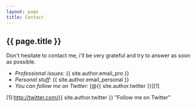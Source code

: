 ```yaml
---
layout: page
title: Contact
---
```


{{ page.title }}
----------------

Don't hesitate to contact me, i'll be very grateful and try to answer as soon as possible.

* *Professional issues:*
  {{ site.author.email_pro }}
* *Personal stuff:*
  {{ site.author.email_personal }}
* *You can follow me on Twitter:*
  [@{{ site.author.twitter }}][1]

[1]:http://twitter.com/{{ site.author.twitter }} "Follow me on Twitter"
